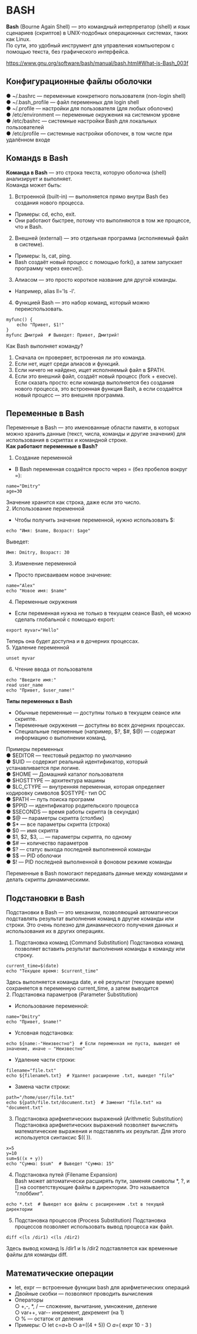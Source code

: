 # BASH
**Bash** (Bourne Again Shell) — это командный интерпретатор (shell) и язык сценариев (скриптов) в UNIX-подобных операционных системах, таких как Linux.    
По сути, это удобный инструмент для управления компьютером с помощью текста, без графического интерфейса.    

https://www.gnu.org/software/bash/manual/bash.html#What-is-Bash_003f

## Конфигурационные файлы оболочки
● ~/.bashrc — переменные конкретного пользователя (non-login shell)     
● ~/.bash_profile — файл переменных для login shell    
● ~/.profile — настройки для пользователя (для любых оболочек)    
● /etc/environment — переменные окружения на системном уровне     
● /etc/bashrc — системные настройки Bash для локальных пользователей    
● /etc/profile — системные настройки оболочек, в том числе при удалённом входе      

## Командs в Bash
**Команда в Bash** — это строка текста, которую оболочка (shell) анализирует и выполняет.    
Команда может быть:

1. Встроенной (built-in) — выполняется прямо внутри Bash без создания нового процесса.
- Примеры: cd, echo, exit.
- Они работают быстрее, потому что выполняются в том же процессе, что и Bash.
2. Внешней (external) — это отдельная программа (исполняемый файл в системе).
- Примеры: ls, cat, ping.
- Bash создаёт новый процесс с помощью fork(), а затем запускает программу через execve().
3. Алиасом — это просто короткое название для другой команды.     
- Например, alias ll='ls -l'.
4. Функцией Bash — это набор команд, который можно переиспользовать.
```
myfunc() {
    echo "Привет, $1!"
}
myfunc Дмитрий  # Выведет: Привет, Дмитрий!
```

Как Bash выполняет команду?
1. Сначала он проверяет, встроенная ли это команда.
2. Если нет, ищет среди алиасов и функций.
3. Если ничего не найдено, ищет исполняемый файл в $PATH.
4. Если это внешний файл, создаёт новый процесс (fork + execve).     
Если сказать просто: если команда выполняется без создания нового процесса, это встроенная функция Bash, а если создаётся новый процесс — это внешняя программа.

## Переменные в Bash
Переменные в Bash — это именованные области памяти, в которых можно хранить данные (текст, числа, команды и другие значения) для использования в скриптах и командной строке.   
__Как работают переменные в Bash?__    
1. Создание переменной   
- В Bash переменная создаётся просто через = (без пробелов вокруг =):
```
name="Dmitry"
age=30
```
Значение хранится как строка, даже если это число.    
2. Использование переменной    
- Чтобы получить значение переменной, нужно использовать $:
```
echo "Имя: $name, Возраст: $age"
```
Выведет:
```
Имя: Dmitry, Возраст: 30
```
3. Изменение переменной
- Просто присваиваем новое значение:
```
name="Alex"
echo "Новое имя: $name"
```
4. Переменные окружения
- Если переменная нужна не только в текущем сеансе Bash, её можно сделать глобальной с помощью export:
```
export myvar="Hello"
```
Теперь она будет доступна и в дочерних процессах.    
5. Удаление переменной
```
unset myvar
```
6. Чтение ввода от пользователя
```
echo "Введите имя:"
read user_name
echo "Привет, $user_name!"
```
__Типы переменных в Bash__
- Обычные переменные — доступны только в текущем сеансе или скрипте.
- Переменные окружения — доступны во всех дочерних процессах.
- Специальные переменные (например, $?, $#, $@) — содержат информацию о выполнении команд.

Примеры переменных    
● $EDITOR — текстовый редактор по умолчанию    
● $UID — содержит реальный идентификатор, который устанавливается при логине.     
● $НОМЕ — Домашний каталог пользователя    
● $HОЅTTYPE — архитектура машины    
● $LC_CTYPE — внутренняя переменная, которая определяет кодировку символов $ОЅTYPE- тип ОС     
● $РАТН — путь поиска программ     
● $PPID — идентификатор родительского процесса    
● $SECONDS — время работы скрипта (в секундах)     
● $@ — параметры скрипта (столбик)     
● $* — все параметры скрипта (строка)     
● $0 — имя скрипта     
● $1, $2, $3, ... — параметры скрипта, по одному      
● $# — количество параметров     
● $? — статус выхода последней выполненной команды    
● $$ — PID оболочки     
● $! — PID последней выполненной в фоновом режиме команды    


Переменные в Bash помогают передавать данные между командами и делать скрипты динамическими.

## Подстановки в Bash
Подстановки в Bash — это механизм, позволяющий автоматически подставлять результат выполнения команд в другие команды или строки. Это очень полезно для динамического получения данных и использования их в других операциях.    

1. Подстановка команд (Command Substitution)
Подстановка команд позволяет вставить результат выполнения команды в команду или строку.    
```
current_time=$(date)
echo "Текущее время: $current_time"
```
Здесь выполняется команда date, и её результат (текущее время) сохраняется в переменную current_time, а затем выводится    
2. Подстановка параметров (Parameter Substitution)
- Использование переменной:
```
name="Dmitry"
echo "Привет, $name!"
```
- Условная подстановка:
```
echo ${name:-"Неизвестно"}  # Если переменная не пуста, выведет её значение, иначе — "Неизвестно"
```
- Удаление части строки:
```
filename="file.txt"
echo ${filename%.txt}  # Удаляет расширение .txt, выведет "file"
```
- Замена части строки:
```
path="/home/user/file.txt"
echo ${path/file.txt/document.txt}  # Заменит "file.txt" на "document.txt"
```
3. Подстановка арифметических выражений (Arithmetic Substitution)     
Подстановка арифметических выражений позволяет вычислять математические выражения и подставлять их результат. Для этого используется синтаксис $(( )).
```
x=5
y=10
sum=$((x + y))
echo "Сумма: $sum"  # Выведет "Сумма: 15"
```
4. Подстановка путей (Filename Expansion)     
Bash может автоматически расширять пути, заменяя символы *, ?, и [] на соответствующие файлы в директории. Это называется "глоббинг".
```
echo *.txt  # Выведет все файлы с расширением .txt в текущей директории
```
5. Подстановка процессов (Process Substitution)
Подстановка процессов позволяет использовать вывод процесса как файл.
```
diff <(ls /dir1) <(ls /dir2)
```
Здесь вывод команд ls /dir1 и ls /dir2 подставляется как временные файлы для команды diff.

## Математические операции
- let, expr — встроенные функции bash для арифметических операций
- Двойные скобки — позволяют проводить вычисления
- Операторы     
○ +,-, \*, / — сложение, вычитание, умножение, деление    
○ var++, var-- инкремент, декремент (на 1)    
○ % — остаток от деления    
- Примеры:
○ let c=$a+$b
○ a=$(( 4 + 5 ))
○ a=$( expr 10 - 3 )
